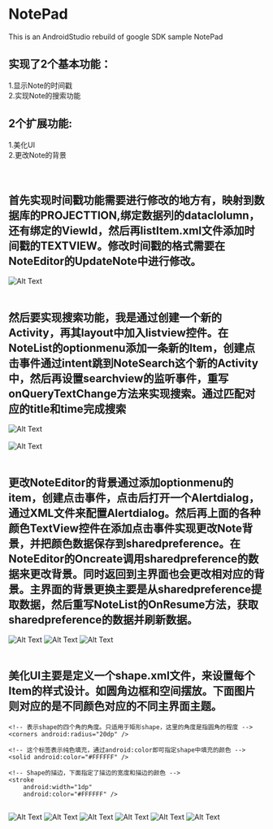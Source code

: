 # NotePad
This is an AndroidStudio rebuild of google SDK sample NotePad<br>
## 实现了2个基本功能：<br>
1.显示Note的时间戳<br>
2.实现Note的搜索功能<br>
## 2个扩展功能:<br>
1.美化UI<br>
2.更改Note的背景<br>
<br>
<br>
## 首先实现时间戳功能需要进行修改的地方有，映射到数据库的PROJECTTION,绑定数据列的dataclolumn，还有绑定的ViewId，然后再listItem.xml文件添加时间戳的TEXTVIEW。修改时间戳的格式需要在NoteEditor的UpdateNote中进行修改。<br>
![Alt Text](https://github.com/ShieldManCCC/Android-Homework/blob/master/NotePad-Pro/screen%20capture/1.jpg)
<br>
<br>
## 然后要实现搜索功能，我是通过创建一个新的Activity，再其layout中加入listview控件。在NoteList的optionmenu添加一条新的Item，创建点击事件通过intent跳到NoteSearch这个新的Activity中，然后再设置searchview的监听事件，重写onQueryTextChange方法来实现搜索。通过匹配对应的title和time完成搜索<br>
![Alt Text](https://github.com/ShieldManCCC/Android-Homework/blob/master/NotePad-Pro/screen%20capture/2.jpg)
<br>
<br>
![Alt Text](https://github.com/ShieldManCCC/Android-Homework/blob/master/NotePad-Pro/screen%20capture/3.jpg)
<br>
<br>
## 更改NoteEditor的背景通过添加optionmenu的item，创建点击事件，点击后打开一个Alertdialog，通过XML文件来配置Alertdialog。然后再上面的各种颜色TextView控件在添加点击事件实现更改Note背景，并把颜色数据保存到sharedpreference。在NoteEditor的Oncreate调用sharedpreference的数据来更改背景。同时返回到主界面也会更改相对应的背景。主界面的背景更换主要是从sharedpreference提取数据，然后重写NoteList的OnResume方法，获取sharedpreference的数据并刷新数据。<br>
![Alt Text](https://github.com/ShieldManCCC/Android-Homework/blob/master/NotePad-Pro/screen%20capture/4.jpg)
![Alt Text](https://github.com/ShieldManCCC/Android-Homework/blob/master/NotePad-Pro/screen%20capture/5.jpg)
![Alt Text](https://github.com/ShieldManCCC/Android-Homework/blob/master/NotePad-Pro/screen%20capture/6.jpg)
<br>
<br>

## 美化UI主要是定义一个shape.xml文件，来设置每个Item的样式设计。如圆角边框和空间摆放。下面图片则对应的是不同颜色对应的不同主界面主题。
<?xml version="1.0" encoding="utf-8"?>
<shape xmlns:android="http://schemas.android.com/apk/res/android"
    android:shape="rectangle" >

    <!-- 表示shape的四个角的角度。只适用于矩形shape，这里的角度是指圆角的程度 -->
    <corners android:radius="20dp" />

    <!-- 这个标签表示纯色填充，通过android:color即可指定shape中填充的颜色 -->
    <solid android:color="#FFFFFF" />

    <!-- Shape的描边，下面指定了描边的宽度和描边的颜色 -->
    <stroke
        android:width="1dp"
        android:color="#FFFFFF" />
## </shape>

![Alt Text](https://github.com/ShieldManCCC/Android-Homework/blob/master/NotePad-Pro/screen%20capture/7.jpg)
![Alt Text](https://github.com/ShieldManCCC/Android-Homework/blob/master/NotePad-Pro/screen%20capture/8.jpg)
![Alt Text](https://github.com/ShieldManCCC/Android-Homework/blob/master/NotePad-Pro/screen%20capture/9.jpg)
![Alt Text](https://github.com/ShieldManCCC/Android-Homework/blob/master/NotePad-Pro/screen%20capture/10.jpg)
![Alt Text](https://github.com/ShieldManCCC/Android-Homework/blob/master/NotePad-Pro/screen%20capture/11.jpg)
![Alt Text](https://github.com/ShieldManCCC/Android-Homework/blob/master/NotePad-Pro/screen%20capture/12.jpg)






